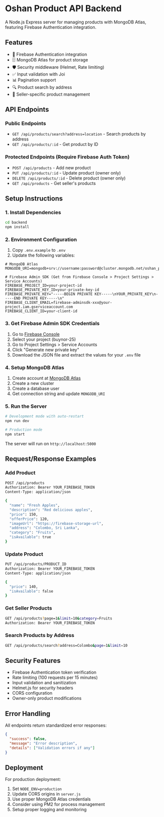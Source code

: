 # Oshan Product API Backend

A Node.js Express server for managing products with MongoDB Atlas, featuring Firebase Authentication integration.

## Features

- 🔐 Firebase Authentication integration
- 🗄️ MongoDB Atlas for product storage
- 🛡️ Security middleware (Helmet, Rate limiting)
- ✅ Input validation with Joi
- 📊 Pagination support
- 🔍 Product search by address
- 👤 Seller-specific product management

## API Endpoints

### Public Endpoints
- `GET /api/products/search?address=location` - Search products by address
- `GET /api/products/:id` - Get product by ID

### Protected Endpoints (Require Firebase Auth Token)
- `POST /api/products` - Add new product
- `PUT /api/products/:id` - Update product (owner only)
- `DELETE /api/products/:id` - Delete product (owner only)
- `GET /api/products` - Get seller's products

## Setup Instructions

### 1. Install Dependencies
```bash
cd backend
npm install
```

### 2. Environment Configuration
1. Copy `.env.example` to `.env`
2. Update the following variables:

```env
# MongoDB Atlas
MONGODB_URI=mongodb+srv://username:password@cluster.mongodb.net/oshan_products

# Firebase Admin SDK (Get from Firebase Console > Project Settings > Service Accounts)
FIREBASE_PROJECT_ID=your-project-id
FIREBASE_PRIVATE_KEY_ID=your-private-key-id
FIREBASE_PRIVATE_KEY="-----BEGIN PRIVATE KEY-----\nYOUR_PRIVATE_KEY\n-----END PRIVATE KEY-----\n"
FIREBASE_CLIENT_EMAIL=firebase-adminsdk-xxx@your-project.iam.gserviceaccount.com
FIREBASE_CLIENT_ID=your-client-id
```

### 3. Get Firebase Admin SDK Credentials
1. Go to [Firebase Console](https://console.firebase.google.com/)
2. Select your project (buynor-25)
3. Go to Project Settings > Service Accounts
4. Click "Generate new private key"
5. Download the JSON file and extract the values for your `.env` file

### 4. Setup MongoDB Atlas
1. Create account at [MongoDB Atlas](https://www.mongodb.com/atlas)
2. Create a new cluster
3. Create a database user
4. Get connection string and update `MONGODB_URI`

### 5. Run the Server
```bash
# Development mode with auto-restart
npm run dev

# Production mode
npm start
```

The server will run on `http://localhost:5000`

## Request/Response Examples

### Add Product
```bash
POST /api/products
Authorization: Bearer YOUR_FIREBASE_TOKEN
Content-Type: application/json

{
  "name": "Fresh Apples",
  "description": "Red delicious apples",
  "price": 150,
  "offerPrice": 120,
  "imageUrl": "https://firebase-storage-url",
  "address": "Colombo, Sri Lanka",
  "category": "Fruits",
  "isAvailable": true
}
```

### Update Product
```bash
PUT /api/products/PRODUCT_ID
Authorization: Bearer YOUR_FIREBASE_TOKEN
Content-Type: application/json

{
  "price": 140,
  "isAvailable": false
}
```

### Get Seller Products
```bash
GET /api/products?page=1&limit=10&category=Fruits
Authorization: Bearer YOUR_FIREBASE_TOKEN
```

### Search Products by Address
```bash
GET /api/products/search?address=Colombo&page=1&limit=10
```

## Security Features

- Firebase Authentication token verification
- Rate limiting (100 requests per 15 minutes)
- Input validation and sanitization
- Helmet.js for security headers
- CORS configuration
- Owner-only product modifications

## Error Handling

All endpoints return standardized error responses:

```json
{
  "success": false,
  "message": "Error description",
  "details": ["Validation errors if any"]
}
```

## Deployment

For production deployment:

1. Set `NODE_ENV=production`
2. Update CORS origins in `server.js`
3. Use proper MongoDB Atlas credentials
4. Consider using PM2 for process management
5. Setup proper logging and monitoring
